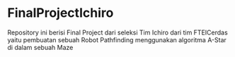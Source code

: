 # FinalProjectIchiro
Repository ini berisi Final Project dari seleksi Tim Ichiro dari tim FTEICerdas yaitu pembuatan sebuah Robot Pathfinding menggunakan algoritma A-Star di dalam sebuah Maze
